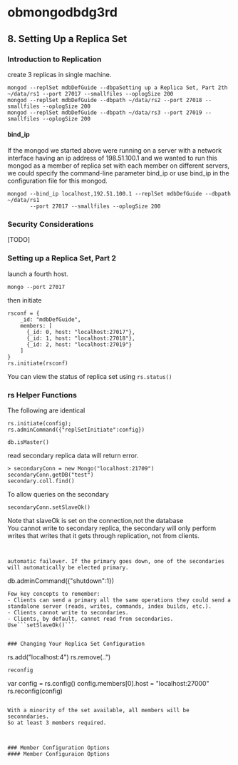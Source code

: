 # obmongodbdg3rd

## 8. Setting Up a Replica Set
### Introduction to Replication
create 3 replicas in single machine.
```
mongod --replSet mdbDefGuide --dbpaSetting up a Replica Set, Part 2th ~/data/rs1 --port 27017 --smallfiles --oplogSize 200
mongod --replSet mdbDefGuide --dbpath ~/data/rs2 --port 27018 --smallfiles --oplogSize 200
mongod --replSet mdbDefGuide --dbpath ~/data/rs3 --port 27019 --smallfiles --oplogSize 200
```
#### bind_ip
If the mongod we started above were running on a server with a network interface having an ip address of 198.51.100.1 and we wanted to run this mongod as a member of replica set with each member on different servers, we could specify the command-line parameter bind_ip or use bind_ip in the configuration file for this mongod.
```
mongod --bind_ip localhost,192.51.100.1 --replSet mdbDefGuide --dbpath ~/data/rs1 
       --port 27017 --smallfiles --oplogSize 200
```

### Security Considerations
[TODO]

### Setting up a Replica Set, Part 2
launch a fourth host.
```
mongo --port 27017
```
then initiate
```
rsconf = {
    _id: "mdbDefGuide",
    members: [
      {_id: 0, host: "localhost:27017"},
      {_id: 1, host: "localhost:27018"},
      {_id: 2, host: "localhost:27019"} 
    ]
}
rs.initiate(rsconf)
```

You can view the status of replica set using ```rs.status()```

### rs Helper Functions
The following are identical
```
rs.initiate(config);
rs.adminCommand({"replSetInitiate":config})
```

```
db.isMaster()
```


read secondary replica data will return error.
```
> secondaryConn = new Mongo("localhost:21709")
secondaryConn.getDB("test")
secondary.coll.find()
```
To allow queries on the secondary
```
secondaryConn.setSlaveOk()
```
Note that slaveOk is set on the connection,not the database  
You cannot write to secondary replica, the secondary will only perform writes
that writes that it gets through replication, not from clients.
```


automatic failover. If the primary goes down, one of the secondaries will automatically be elected primary.

```
db.adminCommand({"shutdown":1})
```
Few key concepts to remember:
- Clients can send a primary all the same operations they could send a standalone server (reads, writes, commands, index builds, etc.).
- Clients cannot write to secondaries.
- Clients, by default, cannot read from secondaries. Use```setSlaveOk()```


### Changing Your Replica Set Configuration
```
rs.add("localhost:4")
rs.remove(..")
```
reconfig
```
var config = rs.config()
config.members[0].host = "localhost:27000"
rs.reconfig(config)
```

With a minority of the set available, all members will be seconndaries.
So at least 3 members required.



### Member Configuration Options
#### Member Configuraion Options

